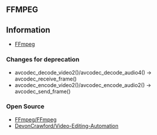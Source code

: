 ## FFMPEG

## Information
- [FFmpeg](https://ffmpeg.org/)


### Changes for deprecation
- avcodec_decode_video2()/avcodec_decode_audio4() -> avcodec_receive_frame()
- avcodec_encode_video2()/avcodec_encode_audio2() -> avcodec_send_frame()


### Open Source
- [FFmpeg/FFmpeg](https://github.com/FFmpeg/FFmpeg)
- [DevonCrawford/Video-Editing-Automation](https://github.com/DevonCrawford/Video-Editing-Automation)
